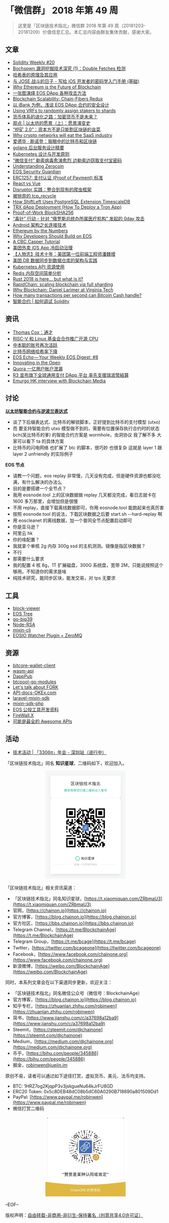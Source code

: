# 「微信群」 2018 年第 49 周

> 这里是「区块链技术指北」微信群 2018 年第 49 周（20181203-20181209）价值信息汇总。本汇总内容由群友集体贡献，感谢大家。

## 文章

* [Solidity Weekly #20](https://bbs.chainon.io/d/2189-solidity-weekly-20)
* [Bochspwn 漏洞挖掘技术深究 (1)：Double Fetches 检测](https://bbs.chainon.io/d/2190-bochspwn-1-double-fetches)
* [哈希表的原理及其应用](https://bbs.chainon.io/d/2193-hash)
* [与 JOSE 战斗的日子 - 写给 iOS 开发者的密码学入门手册 (基础)](https://bbs.chainon.io/d/2198-jose-ios)
* [Why Ethereum is the Future of Blockchain](https://bbs.chainon.io/d/2199-why-ethereum-is-the-future-of-blockchain)
* [一张图演绎 EOS DApp 各种攻击方法](https://bbs.chainon.io/d/2202-eos-dapp)
* [Blockchain Scalability: Chain-Fibers Redux](https://bbs.chainon.io/d/2204-blockchain-scalability-chain-fibers-redux)
* [以 iBank 为例，浅谈 EOS DApp 合约的安全设计](https://bbs.chainon.io/d/2205-ibank-eos-dapp)
* [Using VRFs to randomly assign stakers to shards](https://bbs.chainon.io/d/2207-using-vrfs-to-randomly-assign-stakers-to-shards)
* [货币体系的进化之路：加密货币不是未来？](https://bbs.chainon.io/d/2209-cryptocurrency)
* [观点 | 以太坊的愿景（上）：愿景演变史](https://bbs.chainon.io/d/2210-view)
* [“挖矿 2.0”：资本方不是只能割区块链的韭菜](https://bbs.chainon.io/d/2211-2-0)
* [Why crypto networks will eat the SaaS industry](https://bbs.chainon.io/d/2212-why-crypto-networks-will-eat-the-saas-industry)
* [爱德华 · 斯诺登：我眼中的比特币和区块链](https://bbs.chainon.io/d/2213-es)
* [golang 后台服务设计精要](https://bbs.chainon.io/d/2215-golang)
* [Kubernetes 设计与开发原则](https://bbs.chainon.io/d/2216-kubernetes)
* [“微信支付” 勒索病毒愈演愈烈 边勒索边窃取支付宝密码](https://bbs.chainon.io/d/2218-wechat)
* [Understanding Zerocoin](https://bbs.chainon.io/d/2224-understanding-zerocoin)
* [EOS Security Guardian](https://bbs.chainon.io/d/2226-eos-security-guardian)
* [ERC1257: 支付认证 (Proof of Payment) 标准](https://bbs.chainon.io/d/2227-erc1257-proof-of-payment)
* [React vs Vue](https://bbs.chainon.io/d/2228-react-vs-vue)
* [Disruptor 实践：整合到现有的爬虫框架](https://bbs.chainon.io/d/2229-disruptor)
* [被抛弃的 tcp_recycle](https://bbs.chainon.io/d/2230-tcp-recycle)
* [How ShiftLeft Uses PostgreSQL Extension TimescaleDB](https://bbs.chainon.io/d/2231-how-shiftleft-uses-postgresql-extension-timescaledb)
* [TRX dApp Deployment (How To Deploy a Tron App)](https://bbs.chainon.io/d/2232-trx-dapp-deployment-how-to-deploy-a-tron-app)
* [Proof-of-Work BlockSHA256](https://bbs.chainon.io/d/2233-proof-of-work-blocksha256)
* [“毒针” 行动 - 针对 “俄罗斯总统办所属医疗机构” 发起的 0day 攻击](https://bbs.chainon.io/d/2235-0day)
* [Android 架构之长连接技术](https://bbs.chainon.io/d/2238-android)
* [Ethereum by the Numbers](https://bbs.chainon.io/d/2240-ethereum-by-the-numbers)
* [Why Developers Should Build on EOS](https://bbs.chainon.io/d/2241-why-developers-should-build-on-eos)
* [A CBC Casper Tutorial](https://bbs.chainon.io/d/2242-a-cbc-casper-tutorial)
* [美团外卖 iOS App 冷启动治理](https://bbs.chainon.io/d/2243-ios-app)
* [【人物志】技术十年：美团第一位前端工程师潘魏增](https://bbs.chainon.io/d/2244-10th)
* [美团 DB 数据同步到数据仓库的架构与实践](https://bbs.chainon.io/d/2245-db)
* [Kubernetes API 资源使用](https://bbs.chainon.io/d/2246-kubernetes-api)
* [Redis 内存空间简单分析](https://bbs.chainon.io/d/2248-redis)
* [Rust 2018 is here… but what is it?](https://bbs.chainon.io/d/2250-rust-2018-is-here-but-what-is-it)
* [RapidChain: scaling blockchain via full sharding](https://bbs.chainon.io/d/2251-rapidchain-scaling-blockchain-via-full-sharding)
* [Why Blockchain: Daniel Larimer at Virginia Tech](https://bbs.chainon.io/d/2252-why-blockchain-daniel-larimer-at-virginia-tech)
* [How many transactions per second can Bitcoin Cash handle?](https://bbs.chainon.io/d/2253-how-many-transactions-per-second-can-bitcoin-cash-handle)
* [智能合约 | 如何调试 Solidity](https://bbs.chainon.io/d/2254-solidity)

## 资讯

* [Thomas Cox：通才](https://bbs.chainon.io/d/2188-thomas-cox)
* [RISC-V 和 Linux 基金会合作推广开源 CPU](https://bbs.chainon.io/d/2191-risc-v-linux-cpu)
* [中本聪的账号再次活跃](https://bbs.chainon.io/d/2192-satoshi-nakamoto)
* [比特币网络哈希率下降](https://bbs.chainon.io/d/2197-bitcoin)
* [EOS Echo — Your Weekly EOS Digest: #8](https://bbs.chainon.io/d/2200-eos-echo-your-weekly-eos-digest-8)
* [Innovating in the Open](https://bbs.chainon.io/d/2201-innovating-in-the-open)
* [Quora 一亿用户帐户泄漏](https://bbs.chainon.io/d/2219-quora)
* [R3 宣布旗下全球通用支付 DApp 平台 率先支援瑞波幣結算](https://bbs.chainon.io/d/2234-r3-dapp)
* [Emurgo HK interview with Blockchain Media](https://bbs.chainon.io/d/2239-emurgo-hk-interview-with-blockchain-media)

## 讨论

**[以太坊智能合约与逆波兰表达式](https://mp.weixin.qq.com/s/U6ktWwgmcS4rj9lmUmTovA)**

* 谈了下后缀表达式、比特币的解锁脚本，正好提到比特币的支付模型 (utxo)
* 而 要支持智能合约 utxo 模型做不到的，需要有位置保存执行合约时的状态 bch(吴比特币的爹) 的智能合约方案是 wormhole，虫洞协议 我了解不多 大家可以看下 ta 的具体方案
* 比特币的闪电网络 也扩展了 btc 的脚本，很巧妙 也很复杂 这就是 layer 1 跟 layer 2   unfriendly 的实际例子

**EOS 节点**

* 请教一个问题，eos replay 非常慢，几天没有完成，但是硬件资源也都没吃满，有什么解决的办法么
* 目的是要搭建一个全节点？
* 我用 eosnode.tool 上的区块数据做 replay 几天都没完成，看日志就卡在 1600 多万那里，会增加但是很慢
* 不用 replay，直接下载离线数据即可，你用 eosnode.tool 能跑起来也真厉害
* 按照 eosnode.tool 的说法，下载区块数据之后要 start.sh --hard-replay 啊
* 用 eoscleanet 的离线数据，加一个普同全节点配置启动即可
* 你是亚马逊？
* 阿里云 hk
* 你的啥配置？
* 我就拿个单核 2g 内存 300g ssd 的主机测测。镜像是指区块数据？
* 不行
* 那需要什么要求
* 我的配置 4 核 8g，1T 扩展磁盘，300G 系统盘，宽带 2M，只能说按照这个够用。不知道你的需求是啥
* 纯技术研究，能同步区块，能发交易，对 tps 无要求

## 工具

* [block-viewer](https://bbs.chainon.io/d/2194-block-viewer)
* [EOS Tree](https://bbs.chainon.io/d/2203-eos-tree)
* [go-bip39](https://bbs.chainon.io/d/2222-go-bip39)
* [Node-RSA](https://bbs.chainon.io/d/2236-node-rsa)
* [mixin-cli](https://bbs.chainon.io/d/2237-mixin-cli)
* [EOSIO Watcher Plugin + ZeroMQ](https://bbs.chainon.io/d/2247-eosio-watcher-plugin-zeromq)

## 资源

* [bitcore-wallet-client](https://bbs.chainon.io/d/2195-bitcore-wallet-client)
* [wasm-api](https://bbs.chainon.io/d/2196-wasm-api)
* [DappPub](https://bbs.chainon.io/d/2206-dapppub)
* [btcpool-go-modules](https://bbs.chainon.io/d/2208-btcpool-go-modules)
* [Let's talk about FORK](https://bbs.chainon.io/d/2214-let-s-talk-about-fork)
* [API-docs-OKEx.com](https://bbs.chainon.io/d/2220-api-docs-okex-com)
* [laravel-mixin-sdk](https://bbs.chainon.io/d/2221-laravel-mixin-sdk)
* [mixin-sdk-php](https://bbs.chainon.io/d/2223-mixin-sdk-php)
* [EOS 公投工具开发资料](https://bbs.chainon.io/d/2225-eos)
* [FireWall.X](https://bbs.chainon.io/d/2249-firewall-x)
* [可能是最全的 Awesome APIs](https://bbs.chainon.io/d/2255-awesome-apis)

## 活动

* [技术活动 | 「3306π」年会 - 深圳站（进行中）](https://bbs.chainon.io/d/2217-3306)

「区块链技术指北」同名 **知识星球**，二维码如下，欢迎加入。

<div align=center><img width="50%" height="50%" src="https://raw.githubusercontent.com/BlockchainOne/WeChat/master/images/ZSXQ.jpg"/></div>

「区块链技术指北」相关资讯渠道：

* 「区块链技术指北」同名知识星球，[https://t.xiaomiquan.com/ZRbmaU3](https://t.xiaomiquan.com/ZRbmaU3)
* 官网，[https://chainon.io](https://chainon.io)
* 官方博客，[https://blog.chainon.io](https://blog.chainon.io)
* 官方社区，[https://bbs.chainon.io](https://bbs.chainon.io)
* Telegram Channel，[https://t.me/BlockchainAge](https://t.me/BlockchainAge)
* Telegram Group，[https://t.me/bcage](https://t.me/bcage)
* Twitter，[https://twitter.com/bcageone](https://twitter.com/bcageone)
* Facebook，[https://www.facebook.com/chainone.org](https://www.facebook.com/chainone.org)
* 新浪微博，[https://weibo.com/BlockchainAge](https://weibo.com/BlockchainAge)

同时，本系列文章会在以下渠道同步更新，欢迎关注：

* 「区块链技术指北」同名微信公众号（微信号：BlockchainAge）
* 官方博客，[https://blog.chainon.io](https://blog.chainon.io)
* 知乎专栏，[https://zhuanlan.zhihu.com/robinwen](https://zhuanlan.zhihu.com/robinwen)
* 简书，[https://www.jianshu.com/c/a37698a12ba9](https://www.jianshu.com/c/a37698a12ba9)
* Steemit，[https://steemit.com/@chainone](https://steemit.com/@chainone)
* Medium，[https://medium.com/@chainone.org](https://medium.com/@chainone.org)
* 币乎，[https://bihu.com/people/345886](https://bihu.com/people/345886)
* 掘金，[robinwen@juejin.im](https://juejin.im/user/5673ccae60b2260ee435f89a/posts)

原创不易，读者可以通过如下途径打赏，虚拟货币、美元、法币均支持。

* BTC: 1HRZ7og2KjqpP3v3jskgueNu64kJrFU8GD
* ERC20 Token: 0x5c8DEB48dC08b5dC60A0290B718690a801509Dd1
* PayPal: [https://www.paypal.me/robinwen](https://www.paypal.me/robinwen)
* 微信打赏二维码

<div align=center><img width="50%" height="50%" src="https://raw.githubusercontent.com/BlockchainOne/WeChat/master/images/WeChat.jpg"/></div>

–EOF–

版权声明：[自由转载-非商用-非衍生-保持署名（创意共享4.0许可证）](http://creativecommons.org/licenses/by-nc-nd/4.0/deed.zh)